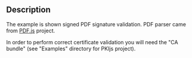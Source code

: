 ## Description

The example is shown signed PDF signature validation. PDF parser came from [PDF.js](https://github.com/mozilla/pdf.js) project.

In order to perform correct certificate validation you will need the "CA bundle" (see "Examples" directory for PKIjs project).